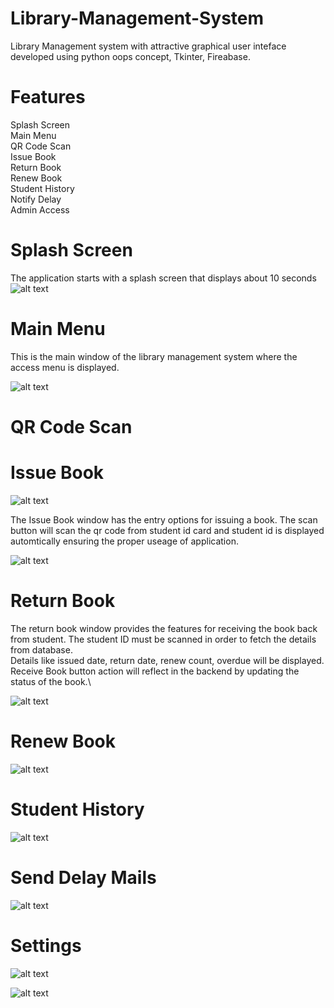 # Library-Management-System

 Library Management system with attractive graphical user inteface developed using python oops concept, Tkinter, Fireabase.
 
# Features
 Splash Screen\
 Main Menu\
 QR Code Scan\
 Issue Book\
 Return Book\
 Renew Book\
 Student History\
 Notify Delay\
 Admin Access
 

# Splash Screen
The application starts with a splash screen that displays about 10 seconds
![alt text](https://github.com/Himmalay-Devulapalli/Library-Management-System/blob/main/images/splash_screen.png)

# Main Menu
This is the main window of the library management system where the access menu is displayed.

![alt text](https://github.com/Himmalay-Devulapalli/Library-Management-System/blob/main/images/Main_menu.png)

# QR Code Scan 


# Issue Book
![alt text](https://github.com/Himmalay-Devulapalli/Library-Management-System/blob/main/images/issue_book.png)

The Issue Book window has the entry options for issuing a book. The scan button will scan the qr code from student id card and student id is displayed automtically 
ensuring the proper useage of application.

![alt text](https://github.com/Himmalay-Devulapalli/Library-Management-System/blob/main/images/issue_book2.png)



# Return Book

The return book window provides the features for receiving the book back from student. The student ID must be scanned in order to fetch the details from database.\
Details like issued date, return date, renew count, overdue will be displayed. Receive Book button action will reflect in the backend by updating the status of the book.\

![alt text](https://github.com/Himmalay-Devulapalli/Library-Management-System/blob/main/images/return_book.png)

# Renew Book
![alt text](https://github.com/Himmalay-Devulapalli/Library-Management-System/blob/main/images/renew_book.png)

# Student History
![alt text](https://github.com/Himmalay-Devulapalli/Library-Management-System/blob/main/images/stud_hist.png)

# Send Delay Mails
![alt text](https://github.com/Himmalay-Devulapalli/Library-Management-System/blob/main/images/mails.png)

# Settings
![alt text](https://github.com/Himmalay-Devulapalli/Library-Management-System/blob/main/images/settings.png)

![alt text](https://github.com/Himmalay-Devulapalli/Library-Management-System/blob/main/images/settings2.png)


